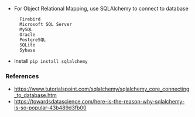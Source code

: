 - For Object Relational Mapping, use SQLAlchemy to connect to database
  ```
    Firebird
    Microsoft SQL Server
    MySQL
    Oracle
    PostgreSQL
    SQLite
    Sybase
  ```
- Install ```pip install sqlalchemy```

### References
- https://www.tutorialspoint.com/sqlalchemy/sqlalchemy_core_connecting_to_database.htm
- https://towardsdatascience.com/here-is-the-reason-why-sqlalchemy-is-so-popular-43b489d3fb00
